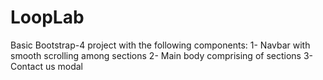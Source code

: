 # LoopLab

Basic Bootstrap-4 project with the following components:
1- Navbar with smooth scrolling among sections
2- Main body comprising of sections
3- Contact us modal
